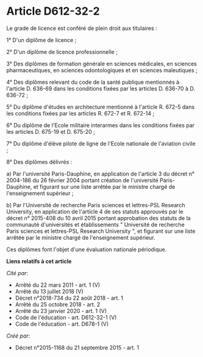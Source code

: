 # Article D612-32-2

Le grade de licence est conféré de plein droit aux titulaires : 

1° D'un diplôme de licence ; 

2° D'un diplôme de licence professionnelle ; 

3° Des diplômes de formation générale en sciences médicales, en sciences pharmaceutiques, en sciences odontologiques et en
sciences maïeutiques ; 

4° Des diplômes relevant du code de la santé publique mentionnés à l'article D. 636-69 dans les conditions fixées par les
articles D. 636-70 à D. 636-72 ; 

5° Du diplôme d'études en architecture mentionné à l'article R. 672-5 dans les conditions fixées par les articles R. 672-7 et
R. 672-14 ; 

6° Du diplôme de l'Ecole militaire interarmes dans les conditions fixées par les articles D. 675-19 et D. 675-20 ; 

7° Du diplôme d'élève pilote de ligne de l'Ecole nationale de l'aviation civile ; 

8° Des diplômes délivrés : 

a) Par l'université Paris-Dauphine, en application de l'article 3 du décret n° 2004-186 du 26 février 2004 portant création
de l'université Paris-Dauphine, et figurant sur une liste arrêtée par le ministre chargé de l'enseignement supérieur ; 

b) Par l'Université de recherche Paris sciences et lettres-PSL Research University, en application de l'article 4 de ses
statuts approuvés par le décret n° 2015-408 du 10 avril 2015 portant approbation des statuts de la communauté d'universités
et établissements  "   Université de recherche Paris sciences et lettres-PSL Research University ", et figurant sur une liste
arrêtée par le ministre chargé de l'enseignement supérieur. 

Ces diplômes font l'objet d'une évaluation nationale périodique.

**Liens relatifs à cet article**

_Cité par_:

  - Arrêté du 22 mars 2011 - art. 1 (V)
  - Arrêté du 13 juillet 2018 (V)
  - Décret n°2018-734 du 22 août 2018 - art. 1
  - Arrêté du 25 octobre 2018 - art. 2
  - Arrêté du 23 janvier 2020 - art. 1 (V)
  - Code de l'éducation - art. D612-32-1 (V)
  - Code de l'éducation - art. D678-1 (V)

_Créé par_:

  - Décret n°2015-1168 du 21 septembre 2015 - art. 1
